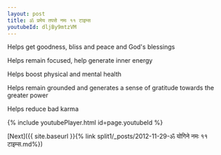 ```yaml
---
layout: post
title: ॐ प्रमेय तपसे नमः ११ टाइम्स
youtubeId: dljBy9mtzVM
---
```

 
 
Helps get goodness, bliss and peace and God's blessings
 
Helps remain focused, help generate inner energy 
 
Helps boost physical and mental health 
 
Helps remain grounded and generates a sense of gratitude towards the greater power 
 
Helps reduce bad karma
 
 
 
 


{% include youtubePlayer.html id=page.youtubeId %}
 
[Next]({{ site.baseurl }}{% link  split1/_posts/2012-11-29-ॐ योगिने नमः ११ टाइम्स.md%})
 

